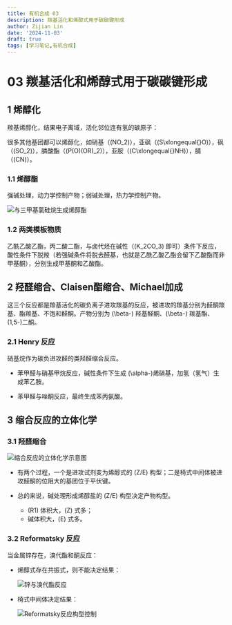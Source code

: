 ```yaml
---
title: 有机合成 03
description: 羰基活化和烯醇式用于碳碳键形成
author: Zijian Lin
date: '2024-11-03'
draft: true 
tags: [学习笔记,有机合成] 
---
```


# 03 羰基活化和烯醇式用于碳碳键形成

## 1 烯醇化

羰基烯醇化，结果电子离域，活化邻位连有氢的碳原子：

很多其他基团都可以烯醇化，如硝基（\(NO_2\)），亚砜（\(S\xlongequal{}O\)），砜（\(SO_2\)），膦酸酯（\(P(O)(OR)_2\)），亚胺（\(C\xlongequal{}NH\)），腈（\(CN\)）。

### 1.1 烯醇酯

强碱处理，动力学控制产物；弱碱处理，热力学控制产物。

![与三甲基氯硅烷生成烯醇酯](/images/organicSynthe/03-4.png)

### 1.2 两类模板物质

乙酰乙酸乙酯，丙二酸二酯，与卤代烃在碱性（\(K_2CO_3\) 即可）条件下反应，酸性条件下脱羧（若强碱条件将脱去醛基，也就是乙酰乙酸乙酯会留下乙酸酯而非甲基酮），分别生成甲基酮和乙酸酯。

## 2 羟醛缩合、Claisen酯缩合、Michael加成

这三个反应都是羰基活化的碳负离子进攻羰基的反应，被进攻的羰基分别为醛酮羰基、酯羰基、不饱和醛酮。产物分别为 \(\beta-\) 羟基醛酮、\(\beta-\) 羰基酯、\(1,5-\)二酮。

### 2.1 Henry 反应

硝基烷作为碳负进攻醛的类羟醛缩合反应。

+ 苯甲醛与硝基甲烷反应，碱性条件下生成 \(\alpha-\)烯硝基，加氢（氢气）生成苯乙胺。

+ 苯甲醛与唑酮反应，最终生成苯丙氨酸。

## 3 缩合反应的立体化学

### 3.1 羟醛缩合

![缩合反应的立体化学示意图](/images/organicSynthe/03-1.png)

+ 有两个过程，一个是进攻试剂变为烯醇式的 \(Z/E\) 构型；二是椅式中间体被进攻醛酮的位阻大的基团位于平伏键。

+ 总的来说，碱处理形成烯醇盐的 \(Z/E\) 构型决定产物构型。
  + \(R1\) 体积大，\(Z\) 式多；
  + 碱体积大，\(E\) 式多。

### 3.2 Reformatsky 反应

当金属锌存在，溴代酯和酮反应：

+ 烯醇式存在共振式，则不能决定结果：
  
  ![锌与溴代酯反应](/images/organicSynthe/03-2.png)

+ 椅式中间体决定结果：

  ![Reformatsky反应构型控制](/images/organicSynthe/03-3.png)